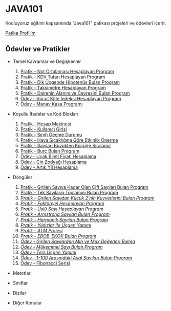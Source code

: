 # JAVA101

Kodluyoruz eğitimi kapsamında "Java101" patikası projeleri ve ödevleri içerir.

[Patika Profilim](https://app.patika.dev/dogukaanatlar)

## Ödevler ve Pratikler

* Temel Kavramlar ve Değişkenler

    1. [Pratik - Not Ortalaması Hesaplayan Program](https://github.com/dogukaanatlar/java101/tree/main/notOrtalama/src)
    2. [Pratik - KDV Tutarı Hesaplayan Program](https://github.com/dogukaanatlar/java101/tree/main/kdvTutari/src)
    3. [Pratik - Dik Üçgende Hipotenüs Bulan Program](https://github.com/dogukaanatlar/java101/tree/main/ucgen/src)
    4. [Pratik - Taksimetre Hesaplayan Program](https://github.com/dogukaanatlar/java101/tree/main/taksiMetre/src)
    5. [Pratik - Dairenin Alanını ve Çevresini Bulan Program](https://github.com/dogukaanatlar/java101/tree/main/daireAlan%C4%B1/src)
    6. [Ödev - Vücut Kitle İndeksi Hesaplayan Program](https://github.com/dogukaanatlar/java101/tree/main/vucutKitleIndex/src)
    7. [Ödev - Manav Kasa Programı](https://github.com/dogukaanatlar/java101/tree/main/manavKasaProg/src)

* Koşullu İfadeler ve Kod Blokları

    1. [Pratik - Hesap Makinesi](https://github.com/dogukaanatlar/java101/tree/main/hesapMakinesi/src)
    2. [Pratik - Kullanıcı Girişi](https://github.com/dogukaanatlar/java101/tree/main/kullaniciGirisi/src)
    3. [Pratik - Sınıfı Geçme Durumu](https://github.com/dogukaanatlar/java101/tree/main/sinifGecme/src)
    4. [Pratik - Hava Sıcaklığına Göre Etkinlik Önerme](https://github.com/dogukaanatlar/java101/tree/main/havaSicakEtkinlik/src)
    5. [Pratik - Sayıları Büyükten Küçüğe Sıralama](https://github.com/dogukaanatlar/java101/tree/main/sayiSiralama/src)
    6. [Pratik - Burç Bulan Program](https://github.com/dogukaanatlar/java101/tree/main/burcProg/src)
    7. [Ödev - Uçak Bileti Fiyatı Hesaplama](https://github.com/dogukaanatlar/java101/tree/main/ucakBileti/src)
    8. [Ödev - Çin Zodyağı Hesaplama](https://github.com/dogukaanatlar/java101/tree/main/cinZodyagi/src)
    9. [Ödev - Artık YIl Hesaplama](https://github.com/dogukaanatlar/java101/tree/main/artikYilHesaplama/src)

* Döngüler
    1. [Pratik - Girilen Sayıya Kadar Olan Çift Sayıları Bulan Program](https://github.com/dogukaanatlar/java101/tree/main/ciftSayilariBulma/src)
    2. [Pratik - Tek Sayıların Toplamını Bulan Program](https://github.com/dogukaanatlar/java101/tree/main/tekSayilarinToplami/src)
    3. [*Pratik - Girilen Sayıdan Küçük 2’nin Kuvvetlerini Bulan Program*]()
    4. [*Pratik - Faktöriyel Hesaplayan Program*]()
    5. [*Pratik - Üslü Sayı Hesaplayan Program*]()
    6. [*Pratik - Armstrong Sayıları Bulan Program*]()
    7. [*Pratik - Harmonik Sayıları Bulan Program*]()
    8. [*Pratik - Yıldızlar ile Üçgen Yapımı*]()
    9. [*Pratik - ATM Projesi*]()
    10. [*Pratik - EBOB-EKOK Bulan Program*]()
    11. [*Ödev - Girilen Sayılardan Min ve Max Değerleri Bulma*]()
    12. [*Ödev - Mükemmel Sayı Bulan Program*]()
    13. [*Ödev - Ters Üçgen Yapımı*]()
    14. [*Ödev - 1-100 Arasındaki Asal Sayıları Bulan Program*]()
    15. [Ödev - Fibonacci Serisi](https://github.com/dogukaanatlar/java101/tree/main/fibonacciSerisi/src)

* Metotlar
* Sınıflar
* Diziler
* Diğer Konular
